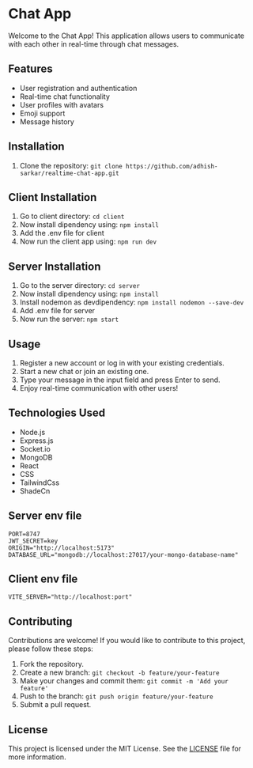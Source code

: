 # Chat App

Welcome to the Chat App! This application allows users to communicate with each other in real-time through chat messages.

## Features

- User registration and authentication
- Real-time chat functionality
- User profiles with avatars
- Emoji support
- Message history

## Installation

1. Clone the repository: `git clone https://github.com/adhish-sarkar/realtime-chat-app.git`

## Client Installation

1. Go to client directory: `cd client`
2. Now install dipendency using: `npm install`
3. Add the .env file for client
4. Now run the client app using: `npm run dev`

## Server Installation

1. Go to the server directory: `cd server`
2. Now install dipendency using: `npm install`
3. Install nodemon as devdipendency: `npm install nodemon --save-dev`
4. Add .env file for server
5. Now run the server: `npm start`

## Usage

1. Register a new account or log in with your existing credentials.
2. Start a new chat or join an existing one.
3. Type your message in the input field and press Enter to send.
4. Enjoy real-time communication with other users!

## Technologies Used

- Node.js
- Express.js
- Socket.io
- MongoDB
- React
- CSS
- TailwindCss
- ShadeCn

## Server env file

```
PORT=8747
JWT_SECRET=key
ORIGIN="http://localhost:5173"
DATABASE_URL="mongodb://localhost:27017/your-mongo-database-name"

```

## Client env file

```
VITE_SERVER="http://localhost:port"

```
## Contributing

Contributions are welcome! If you would like to contribute to this project, please follow these steps:

1. Fork the repository.
2. Create a new branch: `git checkout -b feature/your-feature`
3. Make your changes and commit them: `git commit -m 'Add your feature'`
4. Push to the branch: `git push origin feature/your-feature`
5. Submit a pull request.

## License

This project is licensed under the MIT License. See the [LICENSE](LICENSE) file for more information.
